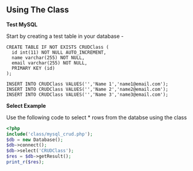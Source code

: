 **Using The Class**
--


**Test MySQL**

Start by creating a test table in your database -

```mysql
CREATE TABLE IF NOT EXISTS CRUDClass (
  id int(11) NOT NULL AUTO_INCREMENT,
  name varchar(255) NOT NULL,
  email varchar(255) NOT NULL,
  PRIMARY KEY (id)
);

INSERT INTO CRUDClass VALUES('','Name 1','name1@email.com');
INSERT INTO CRUDClass VALUES('','Name 2','name2@email.com');
INSERT INTO CRUDClass VALUES('','Name 3','name3@email.com');
```

**Select Example**

Use the following code to select * rows from the databse using the class

```php
<?php
include('class/mysql_crud.php');
$db = new Database();
$db->connect();
$db->select('CRUDClass');
$res = $db->getResult();
print_r($res);
```